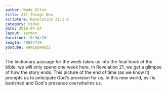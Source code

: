 ```yaml
---
author: Wade Allen
title: All Things New
scripture: Revelation 21:1-8
category: video
date: 2016-04-24
layout: sermon
duration: '0:34:28' 
length: 49647719
youtube: wWNIapme8iI
---
```


The lectionary passage for the week takes us into the final book of the bible; we will only spend one week here. In Revelation 21, we get a glimpse of how the story ends. This picture of the end of time (as we know it) prompts us to anticipate God's provision for us. In this new world, evil is banished and God's presence overwhelms us. 

